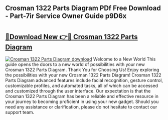 ## Crosman 1322 Parts Diagram PDf Free Download - Part-7ir Service Owner Guide p9D6x

# <h2><a href="http://dfi02bf.blite.top/?on=Crosman+1322+Parts+Diagram">🔗Download New 👉🔴 Crosman 1322 Parts Diagram</a></h2>

[![Crosman 1322 Parts Diagram download](https://i.imgur.com/lujVjoI.png)](http://dfi02bf.blite.top/?on=Crosman+1322+Parts+Diagram)
Welcome to a New World This guide opens the doors to a new world of possibilities with your new Crosman 1322 Parts Diagram. Thank You for Choosing Us! Enjoy exploring the possibilities with your new Crosman 1322 Parts Diagram! Crosman 1322 Parts Diagram advanced features include facial recognition, gesture control, customizable profiles, and automated tasks, all of which can be accessed and customized through the user interface. Our expectation is that the Crosman 1322 Parts Diagram has been a reliable and effective resource in your journey to becoming proficient in using your new gadget. Should you need any assistance or clarification, please do not hesitate to contact our support team.
